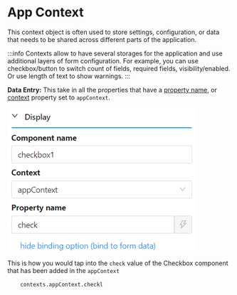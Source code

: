 # App Context

This context object is often used to store settings, configuration, or data that needs to be shared across different parts of the application.

:::info
Contexts allow to have several storages for the application and use additional layers of form configuration. For example, you can use checkbox/button to switch count of fields, required fields, visibility/enabled. Or use length of text to show warnings.
:::

**Data Entry:**
This take in all the properties that have a [property name](/docs/front-end-basics/form-components/common-component-properties#property-name), or [context](http://localhost:3000/docs/front-end-basics/form-components/common-component-properties#context) property set to `appContext`.

![Data Entry](./images/context2.png)

This is how you would tap into the `check` value of the Checkbox component that has been added in the `appContext`

```
    contexts.appContext.checkl
```
